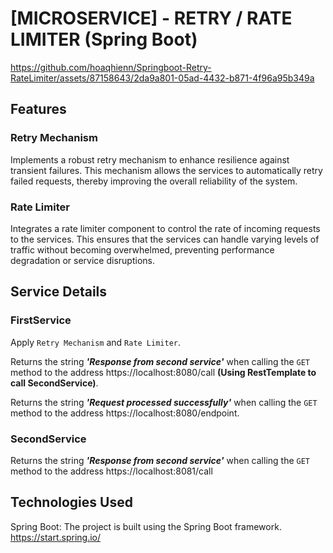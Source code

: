 # [MICROSERVICE] - RETRY / RATE LIMITER (Spring Boot) 
https://github.com/hoaqhienn/Springboot-Retry-RateLimiter/assets/87158643/2da9a801-05ad-4432-b871-4f96a95b349a
## Features
### Retry Mechanism
Implements a robust retry mechanism to enhance resilience against transient failures. This mechanism allows the services to automatically retry failed requests, thereby improving the overall reliability of the system.
### Rate Limiter
Integrates a rate limiter component to control the rate of incoming requests to the services. This ensures that the services can handle varying levels of traffic without becoming overwhelmed, preventing performance degradation or service disruptions.
## Service Details
### FirstService
Apply `Retry Mechanism` and `Rate Limiter`.

Returns the string ***'Response from second service'***  when calling the `GET` method to the address https://localhost:8080/call **(Using RestTemplate to call SecondService)**.

Returns the string ***'Request processed successfully'*** when calling the `GET` method to the address https://localhost:8080/endpoint.
### SecondService
Returns the string ***'Response from second service'*** when calling the `GET` method to the address https://localhost:8081/call
## Technologies Used
Spring Boot: The project is built using the Spring Boot framework. https://start.spring.io/




